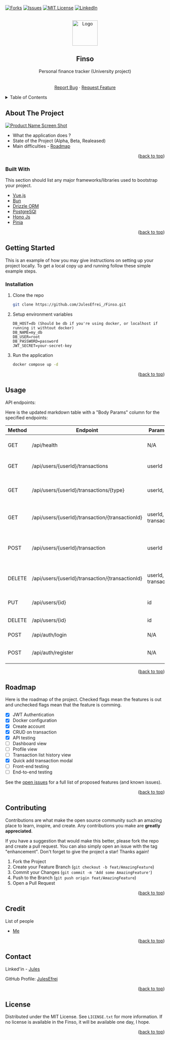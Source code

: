 <div id="top"></div>

<!-- [![Contributors][contributors-shield]][contributors-url] -->
<!-- [![Stargazers][stars-shield]][stars-url] -->

[![Forks][forks-shield]][forks-url]
[![Issues][issues-shield]][issues-url]
[![MIT License][license-shield]][license-url]
[![LinkedIn][linkedin-shield]][linkedin-url]

<!-- PROJECT LOGO -->
<br />
<div align="center">
  
  <img src="images/logo.png" alt="Logo" width="80" height="80" />
  <!-- https://drive.google.com/uc?export=view&id=      => Google drive Link -->

  <h2 align="center">Finso</h2>

  <p align="center">
    Personal finance tracker (University project)
    <br />
    <!-- <a href="https://github.com/JulesEfrei/Finso"><strong>Explore the docs</strong></a> -->
    <br />
    <br />
    <!-- <a href="https://github.com/JulesEfrei/Finso">View Demo</a>
    · -->
    <a href="https://github.com/JulesEfrei/Finso/issues">Report Bug</a>
    ·
    <a href="https://github.com/JulesEfrei/Finso/pulls">Request Feature</a>
  </p>
</div>

<!-- TABLE OF CONTENTS -->
<details>
  <summary>Table of Contents</summary>
  <ol>
    <li>
      <a href="#about-the-project">About The Project</a>
      <ul>
        <li><a href="#built-with">Built With</a></li>
      </ul>
    </li>
    <li>
      <a href="#getting-started">Getting Started</a>
      <ul>
        <li><a href="#installation">Installation</a></li>
      </ul>
    </li>
    <li><a href="#usage">Usage</a></li>
    <li><a href="#roadmap">Roadmap / Features</a></li>
    <li><a href="#contributing">Contributing</a></li>
    <li><a href="#license">License</a></li>
    <li><a href="#contact">Contact</a></li>
    <li><a href="#credit">Credit</a></li>
  </ol>
</details>

<!-- ABOUT THE PROJECT -->

## About The Project

[![Product Name Screen Shot][product-screenshot]](https://example.com)

- What the application does ?
- State of the Project (Alpha, Beta, Realeased)
- Main difficulties - [Roadmap](#roadmap)

<p align="right">(<a href="#top">back to top</a>)</p>

### Built With

This section should list any major frameworks/libraries used to bootstrap your project.

- [Vue.js](https://vuejs.org/)
- [Bun](https://bun.sh)
- [Drizzle ORM](https://orm.drizzle.team)
- [PostgreSQl](https://www.postgresql.org)
- [Hono Js](https://hono.dev)
- [Pinia](https://pinia.vuejs.org/)

<p align="right">(<a href="#top">back to top</a>)</p>

<!-- GETTING STARTED -->

## Getting Started

This is an example of how you may give instructions on setting up your project locally.
To get a local copy up and running follow these simple example steps.

### Installation

1. Clone the repo
   ```sh
   git clone https://github.com/JulesEfrei_/Finso.git
   ```
2. Setup environment variables
   ```.env
   DB_HOST=db (Should be db if you're using docker, or localhost if running it withtout docker)
   DB_NAME=my_db
   DB_USER=root
   DB_PASSWORD=password
   JWT_SECRET=your-secret-key
   ```
3. Run the application
   ```bash
   docker compose up -d
   ```

<p align="right">(<a href="#top">back to top</a>)</p>

<!-- USAGE EXAMPLES -->

## Usage

API endpoints:

Here is the updated markdown table with a "Body Params" column for the specified endpoints:

| Method | Endpoint                                        | Parameters            | Body Params                                                                              | Description                          |
| ------ | ----------------------------------------------- | --------------------- | ---------------------------------------------------------------------------------------- | ------------------------------------ |
| GET    | /api/health                                     | N/A                   | N/A                                                                                      | Check the health of the API          |
| GET    | /api/users/{userId}/transactions                | userId                | N/A                                                                                      | Get all transactions of the user     |
| GET    | /api/users/{userId}/transactions/{type}         | userId, type          | N/A                                                                                      | Get transactions of the user by type |
| GET    | /api/users/{userId}/transaction/{transactionId} | userId, transactionId | N/A                                                                                      | Get a specific transaction by ID     |
| POST   | /api/users/{userId}/transaction                 | userId                | {name: string, amount: number, date: date, type: "income"\|"outcome", category?: string} | Add a new transaction                |
| DELETE | /api/users/{userId}/transaction/{transactionId} | userId, transactionId | N/A                                                                                      | Delete a specific transaction by ID  |
| PUT    | /api/users/{id}                                 | id                    | {name: string, email: string, password: string}                                          | Modify user information              |
| DELETE | /api/users/{id}                                 | id                    | N/A                                                                                      | Delete the user by ID                |
| POST   | /api/auth/login                                 | N/A                   | {email: string, password: string}                                                        | Authenticate user (login)            |
| POST   | /api/auth/register                              | N/A                   | {name: string, email: string, password: string}                                          | Register a new user                  |

<!-- _For more examples, please refer to the [Documentation](https://example.com)_ -->

<p align="right">(<a href="#top">back to top</a>)</p>

<!-- ROADMAP -->

## Roadmap

Here is the roadmap of the project. Checked flags mean the features is out and unchecked flags mean that the feature is comming.

- [x] JWT Authentication
- [x] Docker configuration
- [x] Create account
- [x] CRUD on transaction
- [x] API testing
- [ ] Dashboard view
- [ ] Profile view
- [ ] Transaction list history view
- [x] Quick add transaction modal
- [ ] Front-end testing
- [ ] End-to-end testing

See the [open issues](https://github.com/JulesEfrei/Finso/issues) for a full list of proposed features (and known issues).

<p align="right">(<a href="#top">back to top</a>)</p>

<!-- CONTRIBUTING -->

## Contributing

Contributions are what make the open source community such an amazing place to learn, inspire, and create. Any contributions you make are **greatly appreciated**.

If you have a suggestion that would make this better, please fork the repo and create a pull request. You can also simply open an issue with the tag "enhancement".
Don't forget to give the project a star! Thanks again!

1. Fork the Project
2. Create your Feature Branch (`git checkout -b feat/AmazingFeature`)
3. Commit your Changes (`git commit -m 'Add some AmazingFeature'`)
4. Push to the Branch (`git push origin feat/AmazingFeature`)
5. Open a Pull Request

<p align="right">(<a href="#top">back to top</a>)</p>

<!-- Credit -->

## Credit

List of people

- [Me](https://github.com/JulesEfrei)

<p align="right">(<a href="#top">back to top</a>)</p>

<!-- CONTACT -->

## Contact

Linked'in - [Jules](https://www.linkedin.com/in/jules-bruzeau/)

GitHub Profile: [JulesEfrei](https://github.com/JulesEfrei/)

<p align="right">(<a href="#top">back to top</a>)</p>

<!-- LICENSE -->

## License

Distributed under the MIT License. See `LICENSE.txt` for more information. If no license is available in the Finso, it will be available one day, I hope.

<p align="right">(<a href="#top">back to top</a>)</p>

<!-- MARKDOWN LINKS & IMAGES -->
<!-- [contributors-shield]: https://img.shields.io/github/contributors/JulesEfrei/Finso.svg?style=for-the-badge
[contributors-url]: https://github.com/JulesEfrei/Finso/graphs/contributors -->
<!-- [stars-shield]: https://img.shields.io/github/stars/JulesEfrei/Finso.svg?style=for-the-badge
[stars-url]: https://github.com/JulesEfrei/Finso/stargazers -->

[forks-shield]: https://img.shields.io/github/forks/JulesEfrei/Finso.svg?style=for-the-badge
[forks-url]: https://github.com/JulesEfrei/Finso/network/members
[issues-shield]: https://img.shields.io/github/issues/JulesEfrei/Finso.svg?style=for-the-badge
[issues-url]: https://github.com/JulesEfrei/Finso/issues
[license-shield]: https://img.shields.io/github/license/JulesEfrei/Finso.svg?style=for-the-badge
[license-url]: https://github.com/JulesEfrei/Finso/blob/master/LICENSE.txt
[linkedin-shield]: https://img.shields.io/badge/-LinkedIn-black.svg?style=for-the-badge&logo=linkedin&colorB=555
[linkedin-url]: https://www.linkedin.com/in/jules-bruzeau/
[product-screenshot]: images/screenshot.png

